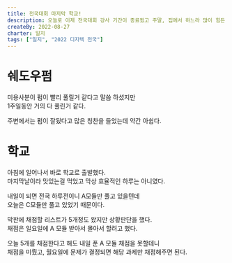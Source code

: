 ```yaml
---
title: 전국대회 마지막 학교!
description: 오늘로 이제 전국대회 강사 기간이 종료됬고 주말, 집에서 하느라 많이 힘든 싸움이였다.
createBy: 2022-08-27
charter: 일지
tags: ["일지", "2022 디지텍 전국"]
---
```


# 쉐도우펌

미용사분이 펌이 빨리 풀릴거 같다고 말씀 하셨지만  
1주일동안 거의 다 풀린거 같다.

주변에서는 펌이 잘됬다고 많은 칭찬을 들었는데 약간 아쉽다.

# 학교

아침에 일어나서 바로 학교로 출발했다.  
마지막날이라 맛있는걸 먹었고 막상 효율적인 하루는 아니였다.

내일이 되면 전국 하루전이니 A모듈만 풀고 있을텐데  
오늘은 C모듈만 풀고 있었기 때문이다.

막판에 채점할 리스트가 5개정도 왔지만 상황판단을 했다.  
채점은 일요일에 A 모듈 받아서 몰아서 할려고 했다.

오늘 5개를 채점한다고 해도 내일 푼 A 모듈 채점을 못할테니  
채점을 미뤘고, 월요일에 문제가 결정되면 해당 과제만 채점해주면 된다.
